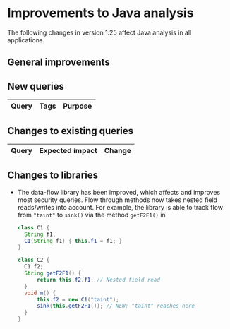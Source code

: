 # Improvements to Java analysis

The following changes in version 1.25 affect Java analysis in all applications.

## General improvements

## New queries

| **Query**                   | **Tags**  | **Purpose**                                                        |
|-----------------------------|-----------|--------------------------------------------------------------------|


## Changes to existing queries

| **Query**                    | **Expected impact**    | **Change**                        |
|------------------------------|------------------------|-----------------------------------|


## Changes to libraries

* The data-flow library has been improved, which affects and improves most security queries. Flow
  through methods now takes nested field reads/writes into account. For example, the library is
  able to track flow from `"taint"` to `sink()` via the method `getF2F1()` in
  ```java
  class C1 {
    String f1;
    C1(String f1) { this.f1 = f1; }
  }

  class C2 {
    C1 f2;
    String getF2F1() {
        return this.f2.f1; // Nested field read
    }
    void m() {
        this.f2 = new C1("taint");
        sink(this.getF2F1()); // NEW: "taint" reaches here
    }
  }
  ```
